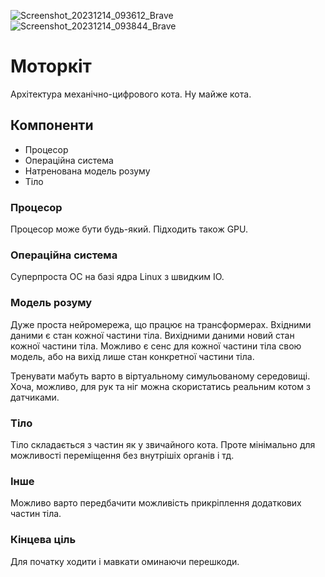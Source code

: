 ![Screenshot_20231214_093612_Brave](https://github.com/mavka-ukr/kitkit/assets/21020331/457cdab3-2d92-4809-a026-4ffe1f98795e)
![Screenshot_20231214_093844_Brave](https://github.com/mavka-ukr/kitkit/assets/21020331/fe498a4a-ab7d-48bf-868b-6f9dd045925c)

# Моторкіт

Архітектура механічно-цифрового кота. Ну майже кота.

## Компоненти

- Процесор
- Операційна система
- Натренована модель розуму
- Тіло

### Процесор

Процесор може бути будь-який. Підходить також GPU.

### Операційна система

Суперпроста ОС на базі ядра Linux з швидким IO.

### Модель розуму

Дуже проста нейромережа, що працює на трансформерах.
Вхідними даними є стан кожної частини тіла.
Вихідними даними новий стан кожної частини тіла.
Можливо є сенс для кожної частини тіла свою модель, або на вихід лише стан конкретної частини тіла.

Тренувати мабуть варто в віртуальному симульованому середовищі.
Хоча, можливо, для рук та ніг можна скористатись реальним котом з датчиками.

### Тіло

Тіло складається з частин як у звичайного кота.
Проте мінімально для можливості переміщення без внутрішіх органів і тд.

### Інше

Можливо варто передбачити можливість прикріплення додаткових частин тіла.

### Кінцева ціль

Для початку ходити і мавкати оминаючи перешкоди.
